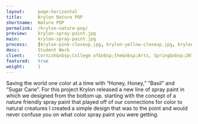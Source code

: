 ```yaml
---
layout:     page-horizontal
title:      Krylon Nature POP
shortname:  Nature POP
permalink:  /krylon-nature-pop/
preview:    krylon-spray-paint.jpg
main:       krylon-spray-paint.jpg
process:    [krylon-pink-closeup.jpg, krylon-yellow-closeup.jpg, krylon-green-closeup.jpg]
desc:       Student Work
client:     Cornish&nbsp;College of&nbsp;the&nbsp;Arts, Spring&nbsp;2015
featured:   true
weight:     1
---
```


Saving the world one color at a time with “Honey, Honey,” “Basil” and “Sugar Cane”. For this project Krylon released a new line of spray paint in which we designed from the bottom up. starting with the concept of a nature friendly spray paint that played off of our connections for color to natural creatures I created a simple design that was to the point and would never confuse you on what color spray paint you were getting.
